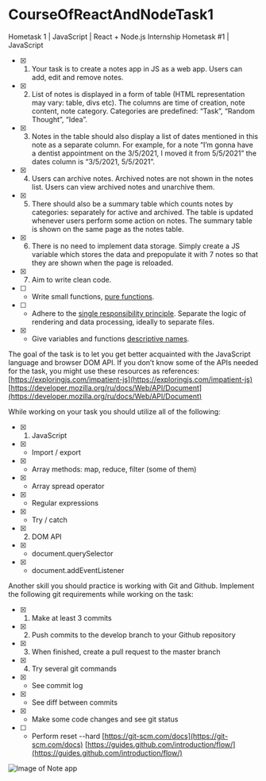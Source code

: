 # CourseOfReactAndNodeTask1
Hometask 1 | JavaScript | React + Node.js Internship
Hometask #1 | JavaScript

- [x] 1. Your task is to create a notes app in JS as a web app. Users can add, edit and remove notes. 
- [x] 2. List of notes is displayed in a form of table (HTML representation may vary: table, divs etc). The columns are time of creation, note content, note category. Categories are predefined: “Task”, “Random Thought”, “Idea”.
- [x] 3. Notes in the table should also display a list of dates mentioned in this note as a separate column. For example, for a note “I’m gonna have a dentist appointment on the 3/5/2021, I moved it from 5/5/2021” the dates column is “3/5/2021, 5/5/2021”.
- [x] 4. Users can archive notes. Archived notes are not shown in the notes list. Users can view archived notes and unarchive them.
- [x] 5. There should also be a summary table which counts notes by categories: separately for active and archived. The table is updated whenever users perform some action on notes. The summary table is shown on the same page as the notes table.
- [x] 6. There is no need to implement data storage. Simply create a JS variable which stores the data and prepopulate it with 7 notes so that they are shown when the page is reloaded.
- [x] 7. Aim to write clean code. 
- [ ]   - Write small functions, [pure functions](https://medium.com/javascript-scene/master-the-javascript-interview-what-is-a-pure-function-d1c076bec976).
- [ ]   - Adhere to the [single responsibility principle](https://dev-gang.ru/article/solid-%C2%ABs%C2%BB-princip-edinstvennoi-objazannosti-lblgrj8yjb/). Separate the logic of rendering and data processing, ideally to separate files.
- [x]   - Give variables and functions [descriptive names](https://github.com/airbnb/javascript#naming-conventions).

The goal of the task is to let you get better acquainted with the JavaScript language and browser DOM API. If you don’t know some of the APIs needed for the task, you might use these resources as references:
[https://exploringjs.com/impatient-js](https://exploringjs.com/impatient-js) [https://developer.mozilla.org/ru/docs/Web/API/Document](https://developer.mozilla.org/ru/docs/Web/API/Document)

While working on your task you should utilize all of the following:
- [x] 1. JavaScript
- [x]   - Import / export 
- [x]   - Array methods: map, reduce, filter (some of them)
- [x]   - Array spread operator
- [x]   - Regular expressions
- [x]   - Try / catch
- [x] 2. DOM API
- [x]   - document.querySelector
- [x]   - document.addEventListener

Another skill you should practice is working with Git and Github. Implement the following git requirements while working on the task:
- [x] 1. Make at least 3 commits
- [x] 2. Push commits to the develop branch to your Github repository 
- [x] 3. When finished, create a pull request to the master branch
- [x] 4. Try several git commands
- [x]   - See commit log 
- [x]   - See diff between commits
- [x]   - Make some code changes and see git status
- [ ]   - Perform reset --hard
[https://git-scm.com/docs](https://git-scm.com/docs)
[https://guides.github.com/introduction/flow/](https://guides.github.com/introduction/flow/)

![Image of Note app](https://cdn.discordapp.com/attachments/590163368489517056/899660871175913522/unknown.png)
